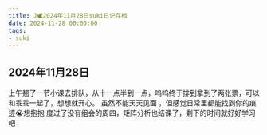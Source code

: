 ```yaml
---
title: J🕊️2024年11月28日suki日记存档
date: 2024-11-28 00:00:00
tags:
- suki
---
```


## 2024年11月28日

上午翘了一节小课去排队，从十一点半到一点，呜呜终于排到拿到了两张票，可以和乖乖一起了，想想就开心。
虽然不能天天见面 ，但感觉日常里都能找到你的痕迹😭想抱抱
度过了没有组会的周四，矩阵分析也结课了，剩下的时间就好好学习吧
